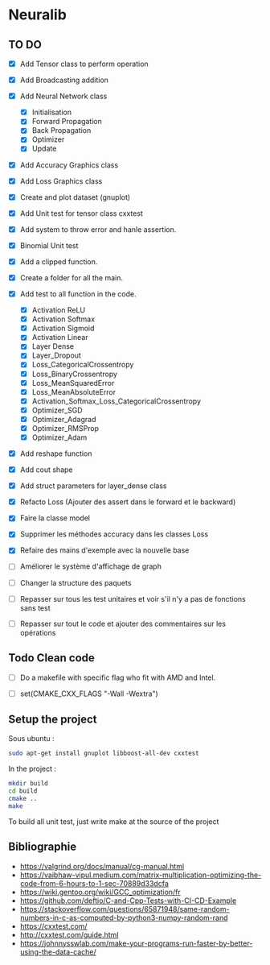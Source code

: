 # Neuralib

## TO DO

- [X] Add Tensor class to perform operation
- [X] Add Broadcasting addition
- [X] Add Neural Network class
    - [X] Initialisation
    - [X] Forward Propagation
    - [X] Back Propagation
    - [X] Optimizer
    - [X] Update
- [X] Add Accuracy Graphics class
- [X] Add Loss Graphics class
- [X] Create and plot dataset (gnuplot) 
- [X] Add Unit test for tensor class cxxtest
- [X] Add system to throw error and hanle assertion.
- [X] Binomial Unit test
- [X] Add a clipped function.
- [X] Create a folder for all the main.

- [X] Add test to all function in the code.
    - [X] Activation ReLU
    - [X] Activation Softmax
    - [X] Activation Sigmoid
    - [X] Activation Linear
    - [X] Layer Dense
    - [X] Layer_Dropout
    - [X] Loss_CategoricalCrossentropy
    - [X] Loss_BinaryCrossentropy
    - [X] Loss_MeanSquaredError
    - [X] Loss_MeanAbsoluteError
    - [X] Activation_Softmax_Loss_CategoricalCrossentropy
    - [X] Optimizer_SGD
    - [X] Optimizer_Adagrad
    - [X] Optimizer_RMSProp
    - [X] Optimizer_Adam
- [X] Add reshape function
- [X] Add cout shape
- [X] Add struct parameters for layer_dense class
- [X] Refacto Loss (Ajouter des assert dans le forward et le backward)

- [X] Faire la classe model
- [X] Supprimer les méthodes accuracy dans les classes Loss
- [X] Refaire des mains d'exemple avec la nouvelle base
- [ ] Améliorer le système d'affichage de graph
- [ ] Changer la structure des paquets
- [ ] Repasser sur tous les test unitaires et voir s'il n'y a pas de fonctions sans test
- [ ] Repasser sur tout le code et ajouter des commentaires sur les opérations

## Todo Clean code

- [ ] Do a makefile with specific flag who fit with AMD and Intel.
- [ ] set(CMAKE_CXX_FLAGS "-Wall -Wextra")



## Setup the project

Sous ubuntu :
```bash
sudo apt-get install gnuplot libboost-all-dev cxxtest
```

In the project :
```bash
mkdir build
cd build
cmake ..
make
```

To build all unit test, just write make at the source of the project



## Bibliographie

- https://valgrind.org/docs/manual/cg-manual.html
- https://vaibhaw-vipul.medium.com/matrix-multiplication-optimizing-the-code-from-6-hours-to-1-sec-70889d33dcfa
- https://wiki.gentoo.org/wiki/GCC_optimization/fr
- https://github.com/deftio/C-and-Cpp-Tests-with-CI-CD-Example
- https://stackoverflow.com/questions/65871948/same-random-numbers-in-c-as-computed-by-python3-numpy-random-rand
- https://cxxtest.com/
- http://cxxtest.com/guide.html
- https://johnnysswlab.com/make-your-programs-run-faster-by-better-using-the-data-cache/
